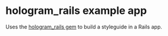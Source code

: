 # hologram_rails example app

Uses the [hologram_rails gem](http://github.com/ckundo/hologram_rails) to build a styleguide in a Rails app.
